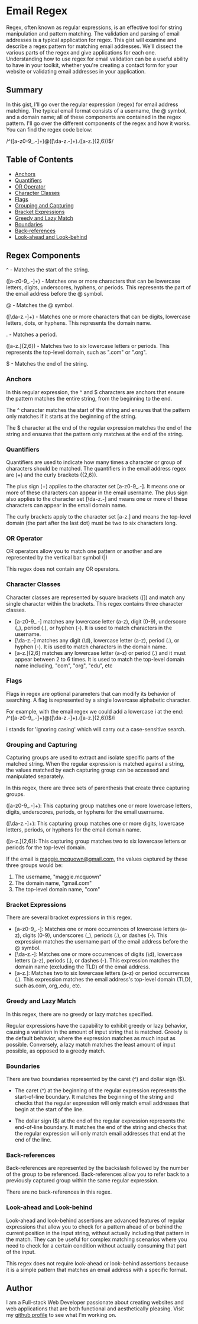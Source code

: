# Email Regex

Regex, often known as regular expressions, is an effective tool for string manipulation and pattern matching. The validation and parsing of email addresses is a typical application for regex. This gist will examine and describe a regex pattern for matching email addresses. We'll dissect the various parts of the regex and give applications for each one. Understanding how to use regex for email validation can be a useful ability to have in your toolkit, whether you're creating a contact form for your website or validating email addresses in your application.

## Summary

In this gist, I'll go over the regular expression (regex) for email address matching. The typical email format consists of a username, the @ symbol, and a domain name; all of these components are contained in the regex pattern. I'll go over the different components of the regex and how it works. You can find the regex code below:

/^([a-z0-9_\.-]+)@([\da-z\.-]+)\.([a-z\.]{2,6})$/ 

## Table of Contents

- [Anchors](#anchors)
- [Quantifiers](#quantifiers)
- [OR Operator](#or-operator)
- [Character Classes](#character-classes)
- [Flags](#flags)
- [Grouping and Capturing](#grouping-and-capturing)
- [Bracket Expressions](#bracket-expressions)
- [Greedy and Lazy Match](#greedy-and-lazy-match)
- [Boundaries](#boundaries)
- [Back-references](#back-references)
- [Look-ahead and Look-behind](#look-ahead-and-look-behind)

## Regex Components

^ - Matches the start of the string.

([a-z0-9_\.-]+) - Matches one or more characters that can be lowercase letters, digits, underscores, hyphens, or periods. This represents the part of the email address before the @ symbol.

@ - Matches the @ symbol.

([\da-z\.-]+) - Matches one or more characters that can be digits, lowercase letters, dots, or hyphens. This represents the domain name.

\. - Matches a period.

([a-z\.]{2,6}) - Matches two to six lowercase letters or periods. This represents the top-level domain, such as ".com" or ".org".

$ - Matches the end of the string.

### Anchors

In this regular expression, the ^ and $ characters are anchors that ensure the pattern matches the entire string, from the beginning to the end. 

The ^ character matches the start of the string and ensures that the pattern only matches if it starts at the beginning of the string.

The $ character at the end of the regular expression matches the end of the string and ensures that the pattern only matches at the end of the string.

### Quantifiers

Quantifiers are used to indicate how many times a character or group of characters should be matched. The quantifiers in the email address regex are (+) and the curly brackets ({2,6}).

The plus sign (+) applies to the character set [a-z0-9_.-]. It means one or more of these characters can appear in the email username. The plus sign also applies to the character set [\da-z\.-] and means one or more of these characters can appear in the email domain name.

The curly brackets apply to the character set [a-z\.] and means the top-level domain (the part after the last dot) must be two to six characters long.

### OR Operator

OR operators allow you to match one pattern or another and are represented by the vertical bar symbol (|)

This regex does not contain any OR operators.

### Character Classes

Character classes are represented by square brackets ([]) and match any single character within the brackets. This regex contains three character classes.

* [a-z0-9_.-] matches any lowercase letter (a-z), digit (0-9), underscore (_), period (.), or hyphen (-). It is used to match characters in the username.
* [\da-z.-] matches any digit (\d), lowercase letter (a-z), period (.), or hyphen (-). It is used to match characters in the domain name.
* [a-z.]{2,6} matches any lowercase letter (a-z) or period (.) and it must appear between 2 to 6 times. It is used to match the top-level domain name including, "com", "org", "edu", etc

### Flags

Flags in regex are optional parameters that can modify its behavior of searching. A flag is represented by a single lowercase alphabetic character.

For example, with the email regex we could add a lowercase i at the end: /^([a-z0-9_\.-]+)@([\da-z\.-]+)\.([a-z\.]{2,6})$/i

i stands for 'ignoring casing' which will carry out a case-sensitive search. 

### Grouping and Capturing

Capturing groups are used to extract and isolate specific parts of the matched string. When the regular expression is matched against a string, the values matched by each capturing group can be accessed and manipulated separately.

In this regex, there are three sets of parenthesis that create three capturing groups. 

([a-z0-9_.-]+): This capturing group matches one or more lowercase letters, digits, underscores, periods, or hyphens for the email username.

([\da-z.-]+): This capturing group matches one or more digits, lowercase letters, periods, or hyphens for the email domain name.

([a-z.]{2,6}): This capturing group matches two to six lowercase letters or periods for the top-level domain.

If the email is maggie.mcquown@gmail.com, the values captured by these three groups would be:

1. The username, "maggie.mcquown"
2. The domain name, "gmail.com"
3. The top-level domain name, "com"

### Bracket Expressions

There are several bracket expressions in this regex.

* [a-z0-9_.-]: Matches one or more occurrences of lowercase letters (a-z), digits (0-9), underscores (_), periods (.), or dashes (-). This expression matches the username part of the email address before the @ symbol.
* [\da-z.-]: Matches one or more occurrences of digits (\d), lowercase letters (a-z), periods (.), or dashes (-). This expression matches the domain name (excluding the TLD) of the email address.
* [a-z.]: Matches two to six lowercase letters (a-z) or period occurrences (.). This expression matches the email address's top-level domain (TLD), such as.com,.org,.edu, etc.

### Greedy and Lazy Match

In this regex, there are no greedy or lazy matches specified. 

Regular expressions have the capability to exhibit greedy or lazy behavior, causing a variation in the amount of input string that is matched. Greedy is the default behavior, where the expression matches as much input as possible. Conversely, a lazy match matches the least amount of input possible, as opposed to a greedy match.

### Boundaries

There are two boundaries represented by the caret (^) and dollar sign ($).

* The caret (^) at the beginning of the regular expression represents the start-of-line boundary. It matches the beginning of the string and checks that the regular expression will only match email addresses that begin at the start of the line.

* The dollar sign ($) at the end of the regular expression represents the end-of-line boundary. It matches the end of the string and checks that the regular expression will only match email addresses that end at the end of the line.

### Back-references

Back-references are represented by the backslash followed by the number of the group to be referenced. Back-references allow you to refer back to a previously captured group within the same regular expression.

There are no back-references in this regex. 

### Look-ahead and Look-behind

Look-ahead and look-behind assertions are advanced features of regular expressions that allow you to check for a pattern ahead of or behind the current position in the input string, without actually including that pattern in the match. They can be useful for complex matching scenarios where you need to check for a certain condition without actually consuming that part of the input.

This regex does not require look-ahead or look-behind assertions because it is a simple pattern that matches an email address with a specific format. 

## Author

I am a Full-stack Web Developer passionate about creating websites and web applications that are both functional and aesthetically pleasing. Visit my [github profile](https://github.com/mcquo011) to see what I'm working on.
